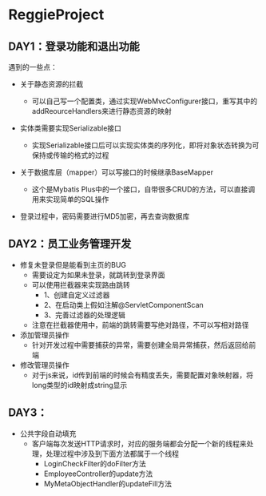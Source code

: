 # ReggieProject

## DAY1：登录功能和退出功能

遇到的一些点：

+   关于静态资源的拦截
    +   可以自己写一个配置类，通过实现WebMvcConfigurer接口，重写其中的addReourceHandlers来进行静态资源的映射
+   实体类需要实现Serializable接口
    +   实现Serializable接口后可以实现实体类的序列化，即将对象状态转换为可保持或传输的格式的过程
+   关于数据库层（mapper）可以写接口的时候继承BaseMapper

    +   这个是Mybatis Plus中的一个接口，自带很多CRUD的方法，可以直接调用来实现简单的SQL操作
+   登录过程中，密码需要进行MD5加密，再去查询数据库

## DAY2：员工业务管理开发

+   修复未登录但是能看到主页的BUG
    +   需要设定为如果未登录，就跳转到登录界面
    +   可以使用拦截器来实现路由跳转
        +   1、创建自定义过滤器
        +   2、在启动类上假如注解@ServletComponentScan
        +   3、完善过滤器的处理逻辑
    +   注意在拦截器使用中，前端的跳转需要写绝对路径，不可以写相对路径
+   添加管理员操作
    +   针对开发过程中需要捕获的异常，需要创建全局异常捕获，然后返回给前端
+   修改管理员操作
    +   对于js来说，id传到前端的时候会有精度丢失，需要配置对象映射器，将long类型的id映射成string显示

## DAY3：

+   公共字段自动填充
    +   客户端每次发送HTTP请求时，对应的服务端都会分配一个新的线程来处理，处理过程中涉及到下面方法都属于一个线程
        +   LoginCheckFilter的doFilter方法
        +   EmployeeController的update方法
        +   MyMetaObjectHandler的updateFill方法